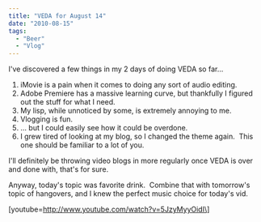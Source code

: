 ```yaml
---
title: "VEDA for August 14"
date: "2010-08-15"
tags:
  - "Beer"
  - "Vlog"
---
```


I've discovered a few things in my 2 days of doing VEDA so far...

1. iMovie is a pain when it comes to doing any sort of audio editing.
2. Adobe Premiere has a massive learning curve, but thankfully I figured out the stuff for what I need.
3. My lisp, while unnoticed by some, is extremely annoying to me.
4. Vlogging is fun.
5. ... but I could easily see how it could be overdone.
6. I grew tired of looking at my blog, so I changed the theme again.  This one should be familiar to a lot of you.

I'll definitely be throwing video blogs in more regularly once VEDA is over and done with, that's for sure.

Anyway, today's topic was favorite drink.  Combine that with tomorrow's topic of hangovers, and I knew the perfect music choice for today's vid.

\[youtube=http://www.youtube.com/watch?v=5JzyMyyOidI\]
